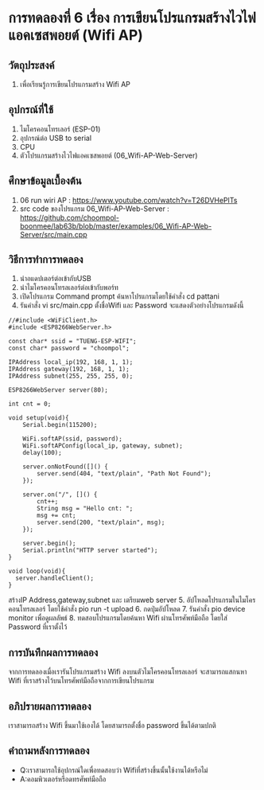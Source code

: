 # การทดลองที่ 6 เรื่อง การเขียนโปรแกรมสร้างไวไฟแอคเซสพอยต์ (Wifi AP)
## วัตถุประสงค์
1. เพื่อเรียนรู้การเขียนโปรแกรมสร้าง Wifi AP
## อุปกรณ์ที่ใช้
1. ไมโครคอนโทรเลอร์ (ESP-01)
2. อุปกรณ์ต่อ USB to serial
3. CPU
4. ตัวโปรแกรมสร้างไวไฟแอคเซสพอยต์ (06_Wifi-AP-Web-Server)
## ศึกษาข้อมูลเบื้องต้น
1. 06 run wiri AP : https://www.youtube.com/watch?v=T26DVHePlTs
2. src code ของโปรแกรม 06_Wifi-AP-Web-Server : https://github.com/choompol-boonmee/lab63b/blob/master/examples/06_Wifi-AP-Web-Server/src/main.cpp
## วิธีการทำการทดลอง
1. นำอแดปเตอร์ต่อเข้ากับUSB
2. นำไมโครคอนโทรลเลอร์ต่อเข้ากับพอร์ท
3. เปิดโปรแกรม Command prompt ค้นหาโปรแกรมโดยใช้คำสั่ง cd pattani
4. รันคำสั่ง vi src/main.cpp ตั้งชื่อWifi และ Password จะแสดงตัวอย่างโปรแกรมดังนี้
``` #include <ESP8266WiFi.h>
//#include <WiFiClient.h>
#include <ESP8266WebServer.h>

const char* ssid = "TUENG-ESP-WIFI";
const char* password = "choompol";

IPAddress local_ip(192, 168, 1, 1);
IPAddress gateway(192, 168, 1, 1);
IPAddress subnet(255, 255, 255, 0);

ESP8266WebServer server(80);

int cnt = 0;

void setup(void){
	Serial.begin(115200);

	WiFi.softAP(ssid, password);
	WiFi.softAPConfig(local_ip, gateway, subnet);
	delay(100);

	server.onNotFound([]() {
		server.send(404, "text/plain", "Path Not Found");
	});

	server.on("/", []() {
		cnt++;
		String msg = "Hello cnt: ";
		msg += cnt;
		server.send(200, "text/plain", msg);
	});

	server.begin();
	Serial.println("HTTP server started");
}

void loop(void){
  server.handleClient();
}
```
สร้างIP Address,gateway,subnet และ เตรียมweb server
5. อัปโหลดโปรแกรมในไมโครคอนโทรลเลอร์ โดยใช้คำสั่ง pio run -t upload
6. กดปุ่มอัปโหลด 
7. รันคำสั่ง pio device monitor เพื่อดูผลลัพธ์
8. ทดสอบโปรแกรมโดยค้นหา Wifi ผ่านโทรศัพท์มือถือ โดยใส่ Password ที่เราตั้งไว้
## การบันทึกผลการทดลอง
จากการทดลองเมื่อเรารันโปรแกรมสร้าง Wifi ลงบนตัวไมโครคอนโทรลเลอร์ จะสามารถแสกนหา Wifi ที่เราสร้างไว้บนโทรศัพท์มือถือจากการเขียนโปรแกรม
## อภิปรายผลการทดลอง
เราสามารถสร้าง Wifi ขึ้นมาใช้เองได้ โดยสามารถตั้งชื่อ password ขึ้นได้ตามปกติ
## คำถามหลังการทดลอง
* Q:เราสามารถใช้อุปกรณ์ใดเพื่อทดสอบว่า Wifiที่สร้างขึ้นนั้นใช้งานได้หรือไม่
* A:คอมพิวเตอร์หรือดทรศัพท์มือถือ
